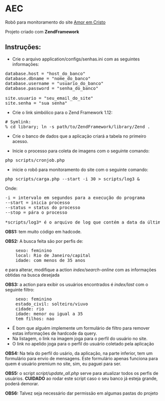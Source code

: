 AEC
===

Robô para monitoramento do site [Amor em Cristo](amoremcristo.com, "AEC - AmorEmCristo.com")

Projeto criado com **ZendFramework**

## Instruções:

- Crie o arquivo application/configs/senhas.ini com as seguintes informações:
<pre>
database.host = "host_do_banco"
database.dbname = "nome_do_banco"
database.username = "usuario_do_banco"
database.password = "senha_do_banco"

site.usuario = "seu_email_do_site"
site.senha = "sua_senha"
</pre>

- Crie o link simbólico para o Zend Framework 1.12:
<pre>
# Symlink:
% cd library; ln -s path/to/ZendFramework/library/Zend .
</pre>

- Crie o banco de dados que a aplicação criará a tabela no primeiro acesso.

- Inicie o processo para coleta de imagens com o seguinte comando:
<pre>
php scripts/cronjob.php
</pre>

- inicie o robô para monitoramento do site com o seguinte comando:
<pre>
php scripts/carga.php --start -i 30 > scripts/log3 &
</pre>
Onde:
<pre>
-i = intervalo em segundos para a execução do programa
--start = inicia processo
--status = status do processo
--stop = pára o processo

*scripts/log3* é o arquivo de log que contém a data da última requisição
</pre>

**OBS1:** tem muito código em hadcode.

**OBS2:** A busca feita são por perfis de:
<pre>
    sexo: feminino
    local: Rio de Janeiro/capital
    idade: com menos de 35 anos
</pre>
e para alterar, modifique a action *index/search-online* com as informações obtidas na busca desejada

**OBS3:** a action para exibir os usuários encontrados é *index/last* com o seguinte filtro:
<pre>
    sexo: feminino
    estado_civil: solteiro/viuvo
    cidade: rio
    idade: menor ou igual a 35
    tem_filhos: nao
</pre>
- É bom que alguém implemente um formulário de filtro para remover estas informações de hardcode da query.
- Na listagem, o link na imagem joga para o perfil do usuário no site.
- O link no apelido joga para o perfil do usuário coletado pela aplicação

**OBS4:** Na tela do perfil do usário, da aplicação, na parte inferior, tem um formulário para envio de mensagens.
Este formulário apenas funciona para quem é usuário premium no site, sim, eu paguei para ser.

**OBS5:** o script *script/update_all.php* serve para atualizar todos os perfis de usuários.
**CUIDADO** ao rodar este script caso o seu banco já esteja grande, poderá demorar.

**OBS6:** Talvez seja necessário dar permissão em algumas pastas do projeto